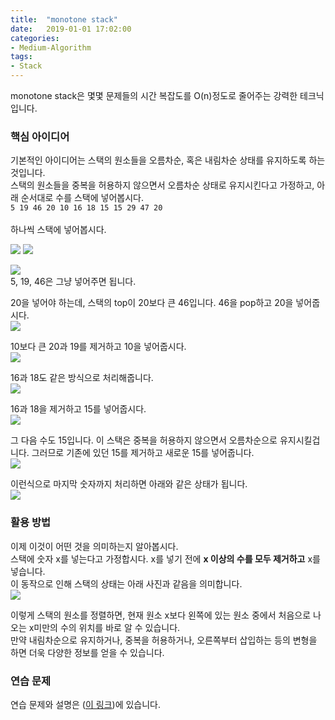 ```yaml
---
title:  "monotone stack"
date:   2019-01-01 17:02:00
categories:
- Medium-Algorithm
tags:
- Stack
---
```


monotone stack은 몇몇 문제들의 시간 복잡도를 O(n)정도로 줄어주는 강력한 테크닉입니다.

### 핵심 아이디어
기본적인 아이디어는 스택의 원소들을 오름차순, 혹은 내림차순 상태를 유지하도록 하는 것입니다.<br>
스택의 원소들을 중복을 허용하지 않으면서 오름차순 상태로 유지시킨다고 가정하고, 아래 순서대로 수를 스택에 넣어봅시다.<br>
`5 19 46 20 10 16 18 15 15 29 47 20`<br><br>
하나씩 스택에 넣어봅시다.

<img src = "https://i.imgur.com/K7MNC0l.png">

<img src = "https://i.imgur.com/yeyYoLV.png">

<img src = "https://i.imgur.com/lNjet4j.png"><br>
5, 19, 46은 그냥 넣어주면 됩니다.

20을 넣어야 하는데, 스택의 top이 20보다 큰 46입니다. 46을 pop하고 20을 넣어줍시다.<br>
<img src = "https://i.imgur.com/EUoV8hc.png">

10보다 큰 20과 19를 제거하고 10을 넣어줍시다.<br>
<img src = "https://i.imgur.com/GBFaTkd.png">

16과 18도 같은 방식으로 처리해줍니다.<br>
<img src = "https://i.imgur.com/sdKuk3g.png">

16과 18을 제거하고 15를 넣어줍시다.<br>
<img src = "https://i.imgur.com/njWBqXG.png">

그 다음 수도 15입니다. 이 스택은 중복을 허용하지 않으면서 오름차순으로 유지시킬겁니다. 그러므로 기존에 있던 15를 제거하고 새로운 15를 넣어줍니다.<br>
<img src = "https://i.imgur.com/njWBqXG.png">

이런식으로 마지막 숫자까지 처리하면 아래와 같은 상태가 됩니다.<br>
<img src = "https://i.imgur.com/bMw2YhY.png">

### 활용 방법
이제 이것이 어떤 것을 의미하는지 알아봅시다.<br>
스택에 숫자 x를 넣는다고 가정합시다. x를 넣기 전에 <b>x 이상의 수를 모두 제거하고</b> x를 넣습니다.<br>
이 동작으로 인해 스택의 상태는 아래 사진과 같음을 의미합니다.<br>
<img src = "https://i.imgur.com/LwF5sPx.png">

이렇게 스택의 원소를 정렬하면, 현재 원소 x보다 왼쪽에 있는 원소 중에서 처음으로 나오는 x미만의 수의 위치를 바로 알 수 있습니다.<br>
만약 내림차순으로 유지하거나, 중복을 허용하거나, 오른쪽부터 삽입하는 등의 변형을 하면 더욱 다양한 정보를 얻을 수 있습니다.

### 연습 문제
연습 문제와 설명은 (<a href = "https://justicehui.github.io/ps/2018/11/06/StackOp/">이 링크</a>)에 있습니다.
